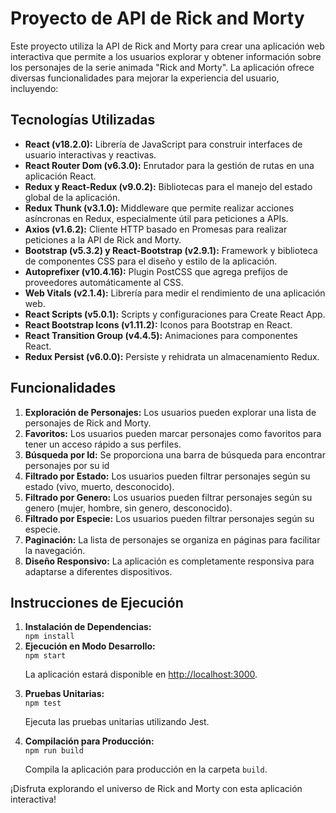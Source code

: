 <!-- Proyecto de API de Rick and Morty -->

<h1>Proyecto de API de Rick and Morty</h1>

<p>Este proyecto utiliza la API de Rick and Morty para crear una aplicación web interactiva que permite a los usuarios explorar y obtener información sobre los personajes de la serie animada "Rick and Morty". La aplicación ofrece diversas funcionalidades para mejorar la experiencia del usuario, incluyendo:</p>

<!-- Tecnologías Utilizadas -->

<h2>Tecnologías Utilizadas</h2>

<ul>
  <li><strong>React (v18.2.0):</strong> Librería de JavaScript para construir interfaces de usuario interactivas y reactivas.</li>
  <li><strong>React Router Dom (v6.3.0):</strong> Enrutador para la gestión de rutas en una aplicación React.</li>
  <li><strong>Redux y React-Redux (v9.0.2):</strong> Bibliotecas para el manejo del estado global de la aplicación.</li>
  <li><strong>Redux Thunk (v3.1.0):</strong> Middleware que permite realizar acciones asíncronas en Redux, especialmente útil para peticiones a APIs.</li>
  <li><strong>Axios (v1.6.2):</strong> Cliente HTTP basado en Promesas para realizar peticiones a la API de Rick and Morty.</li>
  <li><strong>Bootstrap (v5.3.2) y React-Bootstrap (v2.9.1):</strong> Framework y biblioteca de componentes CSS para el diseño y estilo de la aplicación.</li>
  <li><strong>Autoprefixer (v10.4.16):</strong> Plugin PostCSS que agrega prefijos de proveedores automáticamente al CSS.</li>
  <li><strong>Web Vitals (v2.1.4):</strong> Librería para medir el rendimiento de una aplicación web.</li>
   <li><strong>React Scripts (v5.0.1):</strong> Scripts y configuraciones para Create React App.</li>
  <li><strong>React Bootstrap Icons (v1.11.2):</strong> Iconos para Bootstrap en React.</li>
  <li><strong>React Transition Group (v4.4.5):</strong> Animaciones para componentes React.</li>
  <li><strong>Redux Persist (v6.0.0):</strong> Persiste y rehidrata un almacenamiento Redux.</li>
</ul>

<!-- Funcionalidades -->

<h2>Funcionalidades</h2>

<ol>
  <li><strong>Exploración de Personajes:</strong> Los usuarios pueden explorar una lista de personajes de Rick and Morty.</li>
  <li><strong>Favoritos:</strong> Los usuarios pueden marcar personajes como favoritos para tener un acceso rápido a sus perfiles.</li>
  <li><strong>Búsqueda por Id:</strong> Se proporciona una barra de búsqueda para encontrar personajes por su id</li>
  <li><strong>Filtrado por Estado:</strong> Los usuarios pueden filtrar personajes según su estado (vivo, muerto, desconocido).</li>
  <li><strong>Filtrado por Genero:</strong> Los usuarios pueden filtrar personajes según su genero (mujer, hombre, sin genero, desconocido).</li>
  <li><strong>Filtrado por Especie:</strong> Los usuarios pueden filtrar personajes según su especie.</li>
  <li><strong>Paginación:</strong> La lista de personajes se organiza en páginas para facilitar la navegación.</li>
  <li><strong>Diseño Responsivo:</strong> La aplicación es completamente responsiva para adaptarse a diferentes dispositivos.</li>
</ol>

<!-- Instrucciones de Ejecución -->

<h2>Instrucciones de Ejecución</h2>

<ol>
  <li><strong>Instalación de Dependencias:</strong></li>
  <code>npm install</code>

  <li><strong>Ejecución en Modo Desarrollo:</strong></li>
  <code>npm start</code>
  <p>La aplicación estará disponible en <a href="http://localhost:3000">http://localhost:3000</a>.</p>

  <li><strong>Pruebas Unitarias:</strong></li>
  <code>npm test</code>
  <p>Ejecuta las pruebas unitarias utilizando Jest.</p>

  <li><strong>Compilación para Producción:</strong></li>
  <code>npm run build</code>
  <p>Compila la aplicación para producción en la carpeta <code>build</code>.</p>
</ol>

<p>¡Disfruta explorando el universo de Rick and Morty con esta aplicación interactiva!</p>
